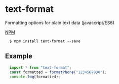 # text-format
Formatting options for plain text data (javascript/ES6)

[NPM](https://www.npmjs.com/package/text-format)

```shell
  $ npm install text-format --save
```

## Example

```javascript
  import * from "text-format";
  const formatted = formatPhone("1234567890");
  console.log(formatted);
```
